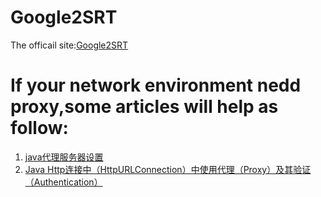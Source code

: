 Google2SRT
==========

The officail site:[Google2SRT](http://google2srt.sourceforge.net/)

If your network environment nedd proxy,some articles will help as follow:
==========
1. [java代理服务器设置](http://blog.csdn.net/mao1059568684/article/details/16965631)
2. [Java Http连接中（HttpURLConnection）中使用代理（Proxy）及其验证（Authentication）](http://blog.csdn.net/redhat456/article/details/6149774)
